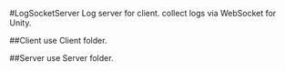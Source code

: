 #LogSocketServer
Log server for client. collect logs via WebSocket for Unity.

##Client
use Client folder.



##Server
use Server folder.